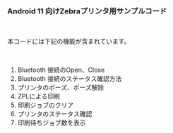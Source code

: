 ### Android 11 向けZebraプリンタ用サンプルコード

</br>

本コードには下記の機能が含まれています。

</br>


1. Bluetooth 接続のOpen、Close
2. Bluetooth 接続のステータス確認方法
3. プリンタのポーズ、ポーズ解除
4. ZPLによる印刷
5. 印刷ジョブのクリア
6. プリンタのステータス確認
7. 印刷待ちジョブ数を表示